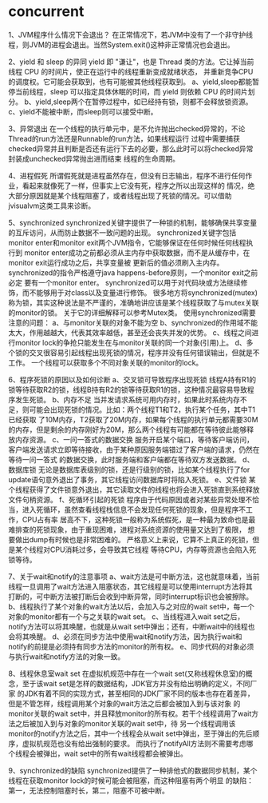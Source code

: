 # concurrent
1、JVM程序什么情况下会退出？
   在正常情况下，若JVM中没有了一个非守护线程，则JVM的进程会退出。当然System.exit()这种非正常情况也会退出。

2、yield 和 sleep 的异同
   yield 即 "谦让"，也是 Thread 类的方法。它让掉当前线程 CPU 的时间片，使正在运行中的线程重新变成就绪状态，
   并重新竞争CPU的调度权。它可能会获取到，也有可能被其他线程获取到。
   a、yield,sleep都能暂停当前线程，sleep 可以指定具体休眠的时间，而 yield 则依赖 CPU 的时间片划分。
   b、yield,sleep两个在暂停过程中，如已经持有锁，则都不会释放锁资源。
   c、yield不能被中断，而sleep则可以接受中断。
   
3、异常退出
   在一个线程的执行单元中，是不允许抛出checked异常的，不论Thread的run方法还是Runnable的run方法，如果线程运行
过程中需要捕获checked异常并且判断是否还有运行下去的必要，那么此时可以将checked异常封装成unchecked异常抛出进而结束
线程的生命周期。

4、进程假死
   所谓假死就是进程虽然存在，但没有日志输出，程序不进行任何作业，看起来就像死了一样，但事实上它没有死，程序之所以出现这样的
情况，绝大部分原因就是某个线程阻塞了，或者线程出现了死锁的情况。可以借助jvisualvm这类工具来诊断。

5、synchronized
   synchronized关键字提供了一种锁的机制，能够确保共享变量的互斥访问，从而防止数据不一致问题的出现。
synchronized关键字包括monitor enter和monitor exit两个JVM指令，它能够保证在任何时候任何线程执行到
monitor enter成功之前都必须从主内存中获取数据，而不是从缓存中，在monitor exit运行成功之后，共享变量被
更新后的值必须刷入主内存。synchronized的指令严格遵守java happens-before原则，一个monitor exit之前必定
要有一个monitor enter。
   synchronized可以用于对代码块或方法继续修饰，而不能够用于对class以及变量进行修饰。
   很多地方将synchronized(mutex)称为锁，其实这种说法是不严谨的，准确地讲应该是某个线程获取了与mutex关联的monitor的锁。
   关于它的详细解释可以参考Mutex类。
   使用synchronized需要注意的问题：
   a、与monitor关联的对象不能为空
   b、synchronized的作用域不能太大，作用越越大，代表其效率越低，甚至还会丧失并发的优势。
   c、线程之间进行monitor lock的争抢只能发生在与monitor关联的同一个对象(引用)上。
   d、多个锁的交叉很容易引起线程出现死锁的情况，程序并没有任何错误输出，但就是不工作。
   一个线程可以获取多个不同对象关联的monitor的lock。
   
6、程序死锁的原因以及如何诊断
   a、交叉锁可导致程序出现死锁
   线程A持有R1的锁等待获取R2的锁，线程B持有R2的锁等待获取R1的锁，这种情况最容易导致程序发生死锁。
   b、内存不足
   当并发请求系统可用内存时，如果此时系统内存不足，则可能会出现死锁的情况。比如：两个线程T1和T2，执行某个任务，其中T1已经获取
了10M内存，T2获取了20M内存，如果每个线程的执行单元都需要30M的内存，但是剩余的内存刚好为20M，那么两个线程有可能都在等待彼此能够释放内存资源。
   c、一问一答式的数据交换
   服务开启某个端口，等待客户端访问，客户端发送请求立即等待接收，由于某种原因服务端错过了客户端的请求，仍然在等待一问一答式
的数据交换，此时服务端和客户端都在等待双方发送数据。
   d、数据库锁
   无论是数据库表级别的锁，还是行级别的锁，比如某个线程执行了for update语句意外退出了事务，其它线程访问数据库时将陷入死锁。
   e、文件锁
   某个线程获得了文件锁意外退出，其它读取文件的线程也将会进入死锁直到系统释放文件句柄资源。
   f、死循环引起的死锁
   程序由于代码原因或者对某些异常处理不恰当，进入死循环，虽然查看线程栈信息不会发现任何死锁的现象，但是程序不工作，CPU占有率
居高不下，这种死锁一般称为系统假死，是一种最为致命也是最难排查的死锁现象，由于重现困难，进程对系统资源的使用量又达到了极限，
想要做出dump有时候也是非常困难的。 严格意义上来说，它算不上真正的死锁，但是某个线程对CPU消耗过多，会导致其它线程
等待CPU，内存等资源也会陷入死锁等待。

7、关于wait和notify的注意事项
   a、wait方法是可中断方法，这也就意味着，当前线程一旦调用了wait方法进入阻塞状态，其它线程是可以使用interrupt方法将其
打断的，可中断方法被打断后会收到中断异常，同时interrupt标识也会被擦除。
   b、线程执行了某个对象的wait方法以后，会加入与之对应的wait set中，每一个对象的monitor都有一个与之关联的wait set。
   c、当线程进入wait set之后，notify方法可以将其唤醒，也就是从wait set中弹出；还有，中断wait中的线程也会将其唤醒。
   d、必须在同步方法中使用wait和notify方法，因为执行wait和notify的前提是必须持有同步方法的monitor的所有权。
   e、同步代码的对象必须与执行wait和notify方法的对象一致。
   
8、线程休息室wait set
   在虚拟机规范中存在一个wait set(又称线程休息室)的概念，至于该wait set是怎样的数据结构，JDK官方并没有给出明确的定义，不同厂家
的JDK有着不同的实现方式，甚至相同的JDK厂家不同的版本也存在着差异，但是不管怎样，线程调用某个对象的wait方法之后都会被加入到与该对象
的monitor关联的wait set中，并且释放monitor的所有权。若干个线程调用了wait方法之后被加入到与对象的monitor关联的wait set中，待
另一个线程调用该monitor的notify方法之后，其中一个线程会从wait set中弹出，至于弹出的先后顺序，虚拟机规范也没有给出强制的要求。
而执行了notifyAll方法则不需要考虑哪个线程会被弹出，wait set中的所有wait线程都会被弹出。

9、synchronized的缺陷
   synchronized提供了一种排他式的数据同步机制，某个线程在获取monitor lock的时候可能会被阻塞，而这种阻塞有两个明显
的缺陷：第一，无法控制阻塞时长，第二，阻塞不可被中断。